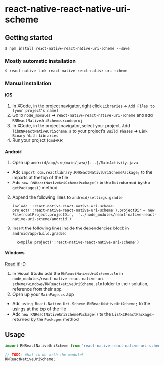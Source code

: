 
# react-native-react-native-uri-scheme

## Getting started

`$ npm install react-native-react-native-uri-scheme --save`

### Mostly automatic installation

`$ react-native link react-native-react-native-uri-scheme`

### Manual installation


#### iOS

1. In XCode, in the project navigator, right click `Libraries` ➜ `Add Files to [your project's name]`
2. Go to `node_modules` ➜ `react-native-react-native-uri-scheme` and add `RNReactNativeUriScheme.xcodeproj`
3. In XCode, in the project navigator, select your project. Add `libRNReactNativeUriScheme.a` to your project's `Build Phases` ➜ `Link Binary With Libraries`
4. Run your project (`Cmd+R`)<

#### Android

1. Open up `android/app/src/main/java/[...]/MainActivity.java`
  - Add `import com.reactlibrary.RNReactNativeUriSchemePackage;` to the imports at the top of the file
  - Add `new RNReactNativeUriSchemePackage()` to the list returned by the `getPackages()` method
2. Append the following lines to `android/settings.gradle`:
  	```
  	include ':react-native-react-native-uri-scheme'
  	project(':react-native-react-native-uri-scheme').projectDir = new File(rootProject.projectDir, 	'../node_modules/react-native-react-native-uri-scheme/android')
  	```
3. Insert the following lines inside the dependencies block in `android/app/build.gradle`:
  	```
      compile project(':react-native-react-native-uri-scheme')
  	```

#### Windows
[Read it! :D](https://github.com/ReactWindows/react-native)

1. In Visual Studio add the `RNReactNativeUriScheme.sln` in `node_modules/react-native-react-native-uri-scheme/windows/RNReactNativeUriScheme.sln` folder to their solution, reference from their app.
2. Open up your `MainPage.cs` app
  - Add `using React.Native.Uri.Scheme.RNReactNativeUriScheme;` to the usings at the top of the file
  - Add `new RNReactNativeUriSchemePackage()` to the `List<IReactPackage>` returned by the `Packages` method


## Usage
```javascript
import RNReactNativeUriScheme from 'react-native-react-native-uri-scheme';

// TODO: What to do with the module?
RNReactNativeUriScheme;
```
  